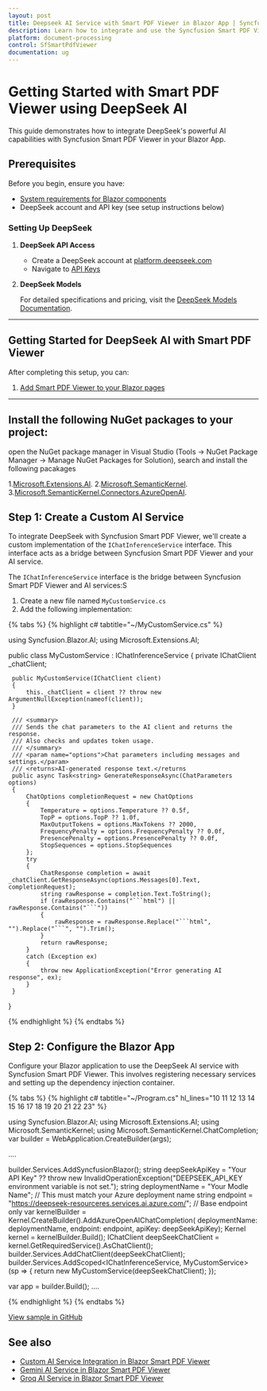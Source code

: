 ```yaml
---
layout: post
title: Deepseek AI Service with Smart PDF Viewer in Blazor App | Syncfusion
description: Learn how to integrate and use the Syncfusion Smart PDF Viewer in a Blazor Web App with DeepSeek AI services.
platform: document-processing
control: SfSmartPdfViewer
documentation: ug
---
```


# Getting Started with Smart PDF Viewer using DeepSeek AI

This guide demonstrates how to integrate DeepSeek's powerful AI capabilities with Syncfusion Smart PDF Viewer in your Blazor App. 

## Prerequisites

Before you begin, ensure you have:

* [System requirements for Blazor components](https://blazor.syncfusion.com/documentation/system-requirements)
* DeepSeek account and API key (see setup instructions below)

### Setting Up DeepSeek

1. **DeepSeek API Access**
   * Create a DeepSeek account at [platform.deepseek.com](https://platform.deepseek.com)
   * Navigate to [API Keys](https://platform.deepseek.com/api_keys)

2. **DeepSeek Models**

   For detailed specifications and pricing, visit the [DeepSeek Models Documentation](https://api-docs.deepseek.com/quick_start/pricing).


---

## Getting Started for DeepSeek AI with Smart PDF Viewer

After completing this setup, you can:

1. [Add Smart PDF Viewer to your Blazor pages](../blazor/getting-started/web-app.md)

---

## Install the following NuGet packages to your project:

open the NuGet package manager in Visual Studio (Tools → NuGet Package Manager → Manage NuGet Packages for Solution), search and install the following pacakages

1.[Microsoft.Extensions.AI](https://www.nuget.org/packages/Microsoft.Extensions.AI).
2.[Microsoft.SemanticKernel](https://www.nuget.org/packages/Microsoft.SemanticKernel).
3.[Microsoft.SemanticKernel.Connectors.AzureOpenAI](https://www.nuget.org/packages/Microsoft.SemanticKernel.Connectors.AzureOpenAI).

## Step 1: Create a Custom AI Service

To integrate DeepSeek with Syncfusion Smart PDF Viewer, we'll create a custom implementation of the `IChatInferenceService` interface. This interface acts as a bridge between Syncfusion Smart PDF Viewer and your AI service.

The `IChatInferenceService` interface is the bridge between Syncfusion Smart PDF Viewer and AI services:S

1. Create a new file named `MyCustomService.cs`
2. Add the following implementation:

{% tabs %}
{% highlight c# tabtitle="~/MyCustomService.cs" %}

using Syncfusion.Blazor.AI;
using Microsoft.Extensions.AI;

public class MyCustomService : IChatInferenceService
{
     private IChatClient _chatClient;

     public MyCustomService(IChatClient client)
     {
         this._chatClient = client ?? throw new ArgumentNullException(nameof(client));
     }

     /// <summary>
     /// Sends the chat parameters to the AI client and returns the response.
     /// Also checks and updates token usage.
     /// </summary>
     /// <param name="options">Chat parameters including messages and settings.</param>
     /// <returns>AI-generated response text.</returns
     public async Task<string> GenerateResponseAsync(ChatParameters options)
     {
         ChatOptions completionRequest = new ChatOptions
         {
             Temperature = options.Temperature ?? 0.5f,
             TopP = options.TopP ?? 1.0f,
             MaxOutputTokens = options.MaxTokens ?? 2000,
             FrequencyPenalty = options.FrequencyPenalty ?? 0.0f,
             PresencePenalty = options.PresencePenalty ?? 0.0f,
             StopSequences = options.StopSequences
         };
         try
         {
             ChatResponse completion = await _chatClient.GetResponseAsync(options.Messages[0].Text, completionRequest);
             string rawResponse = completion.Text.ToString();
             if (rawResponse.Contains("```html") || rawResponse.Contains("```"))
             {
                 rawResponse = rawResponse.Replace("```html", "").Replace("```", "").Trim();
             }
             return rawResponse;
         }
         catch (Exception ex)
         {
             throw new ApplicationException("Error generating AI response", ex);
         }
     }

}

{% endhighlight %}
{% endtabs %}

## Step 2: Configure the Blazor App

Configure your Blazor application to use the DeepSeek AI service with Syncfusion Smart PDF Viewer. This involves registering necessary services and setting up the dependency injection container.

{% tabs %}
{% highlight c# tabtitle="~/Program.cs" hl_lines="10 11 12 13 14 15 16 17 18 19 20 21 22 23" %}

using Syncfusion.Blazor.AI;
using Microsoft.Extensions.AI;
using Microsoft.SemanticKernel;
using Microsoft.SemanticKernel.ChatCompletion;
var builder = WebApplication.CreateBuilder(args);

....

builder.Services.AddSyncfusionBlazor();
string deepSeekApiKey = "Your API Key" ?? throw new InvalidOperationException("DEEPSEEK_API_KEY environment variable is not set.");
string deploymentName = "Your Modle Name"; // This must match your Azure deployment name
string endpoint = "https://deepseek-resourceres.services.ai.azure.com/"; // Base endpoint only
var kernelBuilder = Kernel.CreateBuilder().AddAzureOpenAIChatCompletion(
        deploymentName: deploymentName,
        endpoint: endpoint,
        apiKey: deepSeekApiKey);
Kernel kernel = kernelBuilder.Build();
IChatClient deepSeekChatClient = kernel.GetRequiredService<IChatCompletionService>().AsChatClient();
builder.Services.AddChatClient(deepSeekChatClient);
builder.Services.AddScoped<IChatInferenceService, MyCustomService>(sp =>
{
    return new MyCustomService(deepSeekChatClient);
});
 
var app = builder.Build();
....

{% endhighlight %}
{% endtabs %}

[View sample in GitHub]()

## See also

* [Custom AI Service Integration in Blazor Smart PDF Viewer](./custom-ai-service)
* [Gemini AI Service in Blazor Smart PDF Viewer](./gemini-service)
* [Groq AI Service in Blazor Smart PDF Viewer](./groq-service)